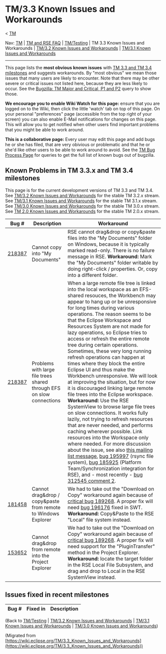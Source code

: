 

TM/3.3 Known Issues and Workarounds
===================================

< [TM](./TM "TM")

Nav: [TM](/TM "TM") | [TM and RSE FAQ](/TM_and_RSE_FAQ "TM and RSE FAQ") | [TM/Testing](/TM/Testing "TM/Testing") | TM 3.3 Known Issues and Workarounds | [TM/3.2 Known Issues and Workarounds](/TM/3.2_Known_Issues_and_Workarounds "TM/3.2 Known Issues and Workarounds") | [TM/3.1 Known Issues and Workarounds](/TM/3.1_Known_Issues_and_Workarounds "TM/3.1 Known Issues and Workarounds")

* * *

This page lists the **most obvious known issues** with [TM 3.3 and TM 3.4 milestones](http://download.eclipse.org/tm/downloads/) and suggests workarounds. By "most obvious" we mean those issues that many users are likely to encounter. Note that there may be other severe or critical issues not listed here, because they are less likely to occur. See the [Bugzilla: TM Major and Critical, P1 and P2](https://bugs.eclipse.org/bugs/buglist.cgi?query_format=advanced&product=Target+Management&bug_status=UNCONFIRMED&bug_status=NEW&bug_status=ASSIGNED&bug_status=REOPENED&cmdtype=doit&field0-0-0=priority&type0-0-0=regexp&value0-0-0=P%5B12%5D&field0-0-1=bug_severity&type0-0-1=regexp&value0-0-1=blocker%7Ccritical%7Cmajor) query to show those.

**We encourage you to enable Wiki Watch for this page:** ensure that you are logged on to the Wiki, then click the little 'watch' tab on top of this page. On your personal "preferences" page (accessible from the top right of your screen) you can also enable E-Mail notifications for changes on this page. This will allow you to get notified when other users find important problems that you might be able to work around.

**This is a collaborative page:** Every user may edit this page and add bugs he or she has filed, that are very obivious or problematic and that he or she'd like other users to be able to work around to avoid. See the [TM Bug Process Page](https://www.eclipse.org/tm/development/bug_process.php) for queries to get the full list of known bugs out of bugzilla.  

Known Problems in TM 3.3.x and TM 3.4 milestones
------------------------------------------------

This page is for the current development versions of TM 3.3 and TM 3.4. See [TM/3.2 Known Issues and Workarounds](/TM/3.2_Known_Issues_and_Workarounds "TM/3.2 Known Issues and Workarounds") for the stable TM 3.2.x stream. See [TM/3.1 Known Issues and Workarounds](/TM/3.1_Known_Issues_and_Workarounds "TM/3.1 Known Issues and Workarounds") for the stable TM 3.1.x stream. See [TM/3.0 Known Issues and Workarounds](/TM/3.0_Known_Issues_and_Workarounds "TM/3.0 Known Issues and Workarounds") for the stable TM 3.0.x stream. See [TM 2.0 Known Issues and Workarounds](/TM_2.0_Known_Issues_and_Workarounds "TM 2.0 Known Issues and Workarounds") for the stable TM 2.0.x stream.

| **Bug #** | **Description** | **Workaround** |
| --- | --- | --- |
| [218387](https://bugs.eclipse.org/bugs/show_bug.cgi?id=228743) | Cannot copy into "My Documents" | RSE cannot drag&drop or copy&paste files into the "My Documents" folder on Windows, because it is typically marked read-only. There is no failure message in RSE.    **Workaround:** Mark the "My Documents" folder writable by doing right-click / properties. Or, copy into a different folder.   |
| [218387](https://bugs.eclipse.org/bugs/show_bug.cgi?id=218387) | Problems with large file trees shared through EFS on slow connections | When a large remote file tree is linked into the local workspace as an EFS-shared resouces, the Workbench may appear to hang up or be unresponsive for long times during various operations. The reason seems to be that the Eclipse Workspace and Resources System are not made for lazy operations, so Eclipse tries to access or refresh the entire remote tree during certain operations. Sometimes, these very long running refresh operations can happen at times where they block the entire Eclipse UI and thus make the Workbench unresponsive.    We will look at improving the situation, but for now it is discouraged linking large remote file trees into the Eclipse workspace.   **Workaround:** Use the RSE SystemView to browse large file trees on slow connections. It works fully lazily, not trying to refresh resources that are never needed, and performs caching wherever possible. Link resources into the Workspace only where needed.   For more discussion about the issue, see also [this mailing list message](http://dev.eclipse.org/mhonarc/lists/dsdp-tm-dev/msg01699.html), [bug 195997](https://bugs.eclipse.org/bugs/show_bug.cgi?id=195997) (rsync file system), [bug 185925](https://bugs.eclipse.org/bugs/show_bug.cgi?id=185925) (Platform Team/Synchronization integration for RSE), and - most recently - [bug 312545 comment 2](https://bugs.eclipse.org/bugs/show_bug.cgi?id=312545#c2).   |
| [181458](https://bugs.eclipse.org/bugs/show_bug.cgi?id=181458) | Cannot drag&drop / copy&paste from remote to Windows Explorer | We had to take out the "Download on Copy" workaround again because of [critical bug 189268](https://bugs.eclipse.org/bugs/show_bug.cgi?id=189268). A proper fix will need [bug 196176](https://bugs.eclipse.org/bugs/show_bug.cgi?id=196176) fixed in SWT. **Workaround:** Copy&Paste to the RSE "Local" file system instead. |
| [153652](https://bugs.eclipse.org/bugs/show_bug.cgi?id=153652) | Cannot drag&drop from remote into the Project Explorer | We had to take out the "Download on Copy" workaround again because of [critical bug 189268](https://bugs.eclipse.org/bugs/show_bug.cgi?id=189268). A proper fix will need support for the "PluginTransfer" method in the Project Explorer. **Workaround:** locate the target folder in the RSE Local File Subsystem, and drag and drop to Local in the RSE SystemView instead. |

Issues fixed in recent milestones
---------------------------------

| **Bug #** | **Fixed in** | **Description** |
| --- | --- | --- |

  
(Back to [TM/Testing](/TM/Testing "TM/Testing") | [TM/3.2 Known Issues and Workarounds](/TM/3.2_Known_Issues_and_Workarounds "TM/3.2 Known Issues and Workarounds") | [TM/3.1 Known Issues and Workarounds](/TM/3.1_Known_Issues_and_Workarounds "TM/3.1 Known Issues and Workarounds") | [TM/3.0 Known Issues and Workarounds](/TM/3.0_Known_Issues_and_Workarounds "TM/3.0 Known Issues and Workarounds"))


(Migrated from [https://wiki.eclipse.org/TM/3.3_Known_Issues_and_Workarounds](https://wiki.eclipse.org/TM/3.3_Known_Issues_and_Workarounds))